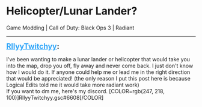 # Helicopter/Lunar Lander?
Game Modding | Call of Duty: Black Ops 3 | Radiant

---
<strong style="font-size: 1.4em;"><span style="text-decoration: underline;text-decoration-color: #34a7f9;"><span style="color:#34a7f9;">RllyyTwitchyy</span></span>:</strong>

<p>I&#39;ve been wanting to make a lunar lander or helicopter that would take you into the map, drop you off, fly away and never come back. I just don&#39;t know how I would do it. If anyone could help me or lead me in the right direction that would be appreciated! (the only reason I put this post here is because Logical Edits told me it would take more radiant work)<br />If you want to dm me, here&#39;s my discord. [COLOR=rgb(247, 218, 100)]RllyyTwitchyy.gsc#6608[/COLOR]</p>
